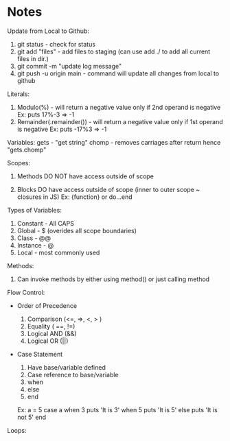 # Notes

Update from Local to Github:

1. git status - check for status
2. git add "files" - add files to staging (can use add ./ to add all current files in dir.)
3. git commit -m "update log message"
4. git push -u origin main - command will update all changes from local to github

Literals:

1. Modulo(%) - will return a negative value only if 2nd operand is negative
   Ex: puts 17%-3
   => -1
2. Remainder(.remainder()) - will return a negative value only if 1st operand is negative
   Ex: puts -17%3
   => -1

Variables:
gets - "get string"
chomp - removes carriages after return
hence "gets.chomp"

Scopes:

1. Methods DO NOT have access outside of scope

2. Blocks DO have access outside of scope (inner to outer scope ~ closures in JS)
   Ex: {function} or do...end

Types of Variables:

1. Constant - All CAPS
2. Global - $ (overides all scope boundaries)
3. Class - @@
4. Instance - @
5. Local - most commonly used

Methods:

1. Can invoke methods by either using method() or just calling method

Flow Control:

- Order of Precedence

  1. Comparison (<=, =>, <, > )
  2. Equality ( ==, !=)
  3. Logical AND (&&)
  4. Logical OR (||)

- Case Statement

  1. Have base/variable defined
  2. Case reference to base/variable
  3. when
  4. else
  5. end

  Ex:
  a = 5
  case a
  when 3
  puts 'It is 3'
  when 5
  puts 'It is 5'
  else
  puts 'It is not 5'
  end

Loops:
